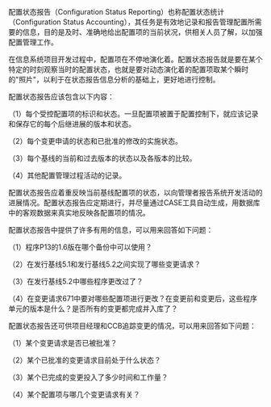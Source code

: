 
配置状态报告（Configuration Status
Reporting）也称配置状态统计（Configuration Status
Accounting），其任务是有效地记录和报告管理配置所需要的信息，目的是及时、准确地给出配置项的当前状况，供相关人员了解，以加强配置管理工作。

在信息系统项目开发过程中，配置项在不停地演化着。配置状态报告就是要在某个特定的时刻观察当时的配置状态，也就是要对动态演化着的配置项取某个瞬时的"照片"，以利于在状态报告信息分析的基础上，更好地进行控制。

配置状态报告应该包含以下内容：

（1）每个受控配置项的标识和状态。一旦配置项被置于配置控制下，就应该记录和保存它的每个后继进展的版本和状态。

（2）每个变更申请的状态和已批准的修改的实施状态。

（3）每个基线的当前和过去版本的状态以及各版本的比较。

（4）其他配置管理过程活动的记录。

配置状态报告应着重反映当前基线配置项的状态，以向管理者报告系统开发活动的进展情况。配置状态报告应定期进行，并尽量通过CASE工具自动生成，用数据库中的客观数据来真实地反映各配置项的情况。

配置状态报告中提供了许多有用的信息，可以用来回答如下问题：

（1）程序P13的1.6版在哪个备份中可以使用？

（2）在发行基线5.1和发行基线5.2之间实现了哪些变更请求？

（3）在发行基线5.2中哪些程序更改过了？

（4）在变更请求671中要对哪些配置项进行更改？在变更前和变更后，这些程序单元的版本是什么？是否所有的变更都完成并入库了？

配置状态报告还可供项目经理和CCB追踪变更的情况，可以用来回答如下问题：

（1）某个变更请求是否已被批准？

（2）某个已批准的变更请求目前处于什么状态？

（3）某个已完成的变更投入了多少时间和工作量？

（4）某个配置项与哪几个变更请求有关？
